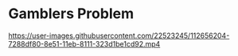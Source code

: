 # Gamblers Problem


https://user-images.githubusercontent.com/22523245/112656204-7288df80-8e51-11eb-8111-323d1be1cd92.mp4

